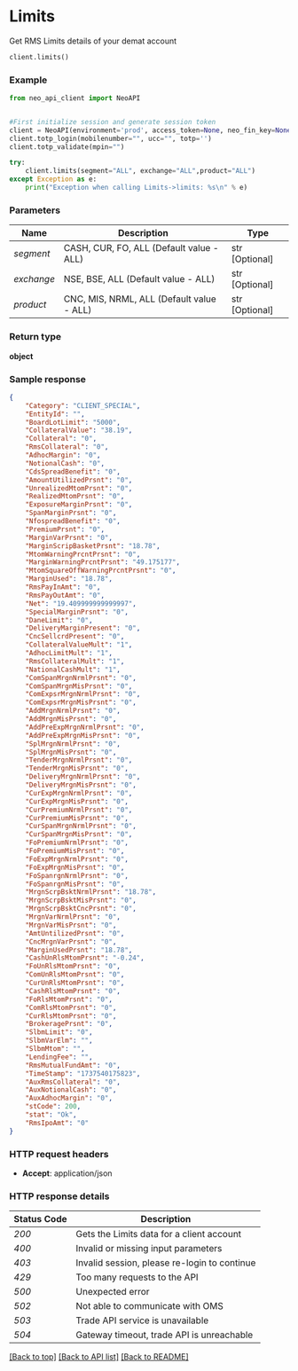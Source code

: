 # **Limits**
Get RMS Limits details of your demat account

```python
client.limits()
```

### Example

```python
from neo_api_client import NeoAPI


#First initialize session and generate session token
client = NeoAPI(environment='prod', access_token=None, neo_fin_key=None)
client.totp_login(mobilenumber="", ucc="", totp='')
client.totp_validate(mpin="")

try:
    client.limits(segment="ALL", exchange="ALL",product="ALL")
except Exception as e:
    print("Exception when calling Limits->limits: %s\n" % e)
```

### Parameters
| Name        | Description                                 | Type           | 
|-------------|---------------------------------------------|----------------|
| *segment*   | CASH, CUR, FO, ALL (Default value - ALL)    | str [Optional] | 
| *exchange*  | NSE, BSE, ALL (Default value - ALL)         | str [Optional] | 
| *product*   | CNC, MIS, NRML, ALL (Default value - ALL)   | str [Optional] | 
 

### Return type

**object**

### Sample response

```json
{
    "Category": "CLIENT_SPECIAL",
    "EntityId": "",
    "BoardLotLimit": "5000",
    "CollateralValue": "38.19",
    "Collateral": "0",
    "RmsCollateral": "0",
    "AdhocMargin": "0",
    "NotionalCash": "0",
    "CdsSpreadBenefit": "0",
    "AmountUtilizedPrsnt": "0",
    "UnrealizedMtomPrsnt": "0",
    "RealizedMtomPrsnt": "0",
    "ExposureMarginPrsnt": "0",
    "SpanMarginPrsnt": "0",
    "NfospreadBenefit": "0",
    "PremiumPrsnt": "0",
    "MarginVarPrsnt": "0",
    "MarginScripBasketPrsnt": "18.78",
    "MtomWarningPrcntPrsnt": "0",
    "MarginWarningPrcntPrsnt": "49.175177",
    "MtomSquareOffWarningPrcntPrsnt": "0",
    "MarginUsed": "18.78",
    "RmsPayInAmt": "0",
    "RmsPayOutAmt": "0",
    "Net": "19.409999999999997",
    "SpecialMarginPrsnt": "0",
    "DaneLimit": "0",
    "DeliveryMarginPresent": "0",
    "CncSellcrdPresent": "0",
    "CollateralValueMult": "1",
    "AdhocLimitMult": "1",
    "RmsCollateralMult": "1",
    "NationalCashMult": "1",
    "ComSpanMrgnNrmlPrsnt": "0",
    "ComSpanMrgnMisPrsnt": "0",
    "ComExpsrMrgnNrmlPrsnt": "0",
    "ComExpsrMrgnMisPrsnt": "0",
    "AddMrgnNrmlPrsnt": "0",
    "AddMrgnMisPrsnt": "0",
    "AddPreExpMrgnNrmlPrsnt": "0",
    "AddPreExpMrgnMisPrsnt": "0",
    "SplMrgnNrmlPrsnt": "0",
    "SplMrgnMisPrsnt": "0",
    "TenderMrgnNrmlPrsnt": "0",
    "TenderMrgnMisPrsnt": "0",
    "DeliveryMrgnNrmlPrsnt": "0",
    "DeliveryMrgnMisPrsnt": "0",
    "CurExpMrgnNrmlPrsnt": "0",
    "CurExpMrgnMisPrsnt": "0",
    "CurPremiumNrmlPrsnt": "0",
    "CurPremiumMisPrsnt": "0",
    "CurSpanMrgnNrmlPrsnt": "0",
    "CurSpanMrgnMisPrsnt": "0",
    "FoPremiumNrmlPrsnt": "0",
    "FoPremiumMisPrsnt": "0",
    "FoExpMrgnNrmlPrsnt": "0",
    "FoExpMrgnMisPrsnt": "0",
    "FoSpanrgnNrmlPrsnt": "0",
    "FoSpanrgnMisPrsnt": "0",
    "MrgnScrpBsktNrmlPrsnt": "18.78",
    "MrgnScrpBsktMisPrsnt": "0",
    "MrgnScrpBsktCncPrsnt": "0",
    "MrgnVarNrmlPrsnt": "0",
    "MrgnVarMisPrsnt": "0",
    "AmtUntilizedPrsnt": "0",
    "CncMrgnVarPrsnt": "0",
    "MarginUsedPrsnt": "18.78",
    "CashUnRlsMtomPrsnt": "-0.24",
    "FoUnRlsMtomPrsnt": "0",
    "ComUnRlsMtomPrsnt": "0",
    "CurUnRlsMtomPrsnt": "0",
    "CashRlsMtomPrsnt": "0",
    "FoRlsMtomPrsnt": "0",
    "ComRlsMtomPrsnt": "0",
    "CurRlsMtomPrsnt": "0",
    "BrokeragePrsnt": "0",
    "SlbmLimit": "0",
    "SlbmVarElm": "",
    "SlbmMtom": "",
    "LendingFee": "",
    "RmsMutualFundAmt": "0",
    "TimeStamp": "1737540175823",
    "AuxRmsCollateral": "0",
    "AuxNotionalCash": "0",
    "AuxAdhocMargin": "0",
    "stCode": 200,
    "stat": "Ok",
    "RmsIpoAmt": "0"
}
```

### HTTP request headers

 - **Accept**: application/json

### HTTP response details
| Status Code | Description                                  |
|-------------|----------------------------------------------|
| *200*       | Gets the Limits data for a client account    |
| *400*       | Invalid or missing input parameters          |
| *403*       | Invalid session, please re-login to continue |
| *429*       | Too many requests to the API                 |
| *500*       | Unexpected error                             |
| *502*       | Not able to communicate with OMS             |
| *503*       | Trade API service is unavailable             |
| *504*       | Gateway timeout, trade API is unreachable    |

[[Back to top]](#) [[Back to API list]](../README.md#documentation-for-api-endpoints)  [[Back to README]](../README.md)
